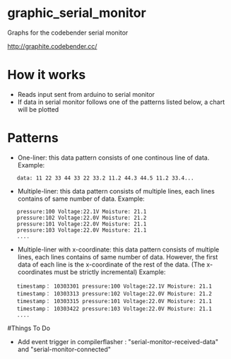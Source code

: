 # graphic_serial_monitor
Graphs for the codebender serial monitor

http://graphite.codebender.cc/

# How it works

- Reads input sent from arduino to serial monitor
- If data in serial monitor follows one of the patterns listed below, a chart will be plotted

# Patterns

- One-liner: this data pattern consists of one continous line of data. Example:

```
   data: 11 22 33 44 33 22 33.2 11.2 44.3 44.5 11.2 33.4...
```

- Multiple-liner: this data pattern consists of multiple lines, each lines contains of same number of data. Example:

```
   pressure:100 Voltage:22.1V Moisture: 21.1
   pressure:102 Voltage:22.0V Moisture: 21.2
   pressure:101 Voltage:22.0V Moisture: 21.1
   pressure:103 Voltage:22.0V Moisture: 21.1
   ....
```

- Multiple-liner with x-coordinate: this data pattern consists of multiple lines, each lines contains of same number of data. However, the first data of each line is the x-coordinate of the rest of the data. (The x-coordinates must be strictly incremental) Example:

```
   timestamp： 10303301 pressure:100 Voltage:22.1V Moisture: 21.1
   timestamp： 10303313 pressure:102 Voltage:22.0V Moisture: 21.2
   timestamp： 10303315 pressure:101 Voltage:22.0V Moisture: 21.1
   timestamp： 10303422 pressure:103 Voltage:22.0V Moisture: 21.1
   ....
```

#Things To Do
- Add event trigger in compilerflasher : "serial-monitor-received-data" and "serial-monitor-connected"
